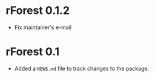 <!-- NEWS.md is maintained by https://cynkra.github.io/fledge, do not edit -->

# rForest 0.1.2

* Fix maintainer's e-mail


# rForest 0.1

* Added a `NEWS.md` file to track changes to the package.
